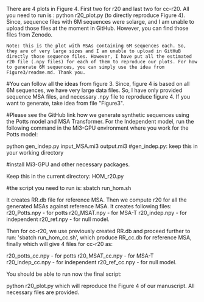 There are 4 plots in Figure 4. First two for r20 and last two for cc-r20. All you need to run is :
python r20_plot.py (to directly reproduce Figure 4). Since, sequence files with 6M sequences were solarge, and I am unable to upload those files at the moment in GitHub. However, you can find those files from Zenodo.

	Note: this is the plot with MSAs containing 6M sequences each. So, they are of very large sizes and I am unable to upload in GitHuB directly those sequence files. However, I have put all the estimated r20 file (.npy files) for each of them to reproduce our plots. For how to generate 6M sequences, you can simply use the idea from Figure3/readme.md. Thank you.

#You can follow all the ideas from figure 3. Since, figure 4 is based on all 6M sequences, we have very large data files. So, I have only provided sequence MSA files, and necessary .npy file to reproduce figure 4. If you want to generate, take idea from file "Figure3".

#Please see the GitHub link how we generate synthetic sequences using the Potts model and MSA Transformer. For the Independent model, run the following command in the Mi3-GPU environment where you work for the Potts model:

python gen_indep.py input_MSA.mi3 output.mi3 #gen_indep.py: keep this in your working directory

#install Mi3-GPU and other necessary packages.

Keep this in the current directory: HOM_r20.py

#the script you need to run is:
sbatch run_hom.sh 

 It creates RR.db file for reference MSA. Then we compute r20 for all the generated MSAs against reference MSA. It creates following files:
r20_Potts.npy - for potts
r20_MSAT.npy -  for MSA-T
r20_indep.npy - for independent
r20_ref.npy - for null model.

Then for cc-r20, we use previously created RR.db and proceed further to run:
'sbatch run_hom_cc.sh', which produce RR_cc.db for reference MSA, finally  which will give 4 files for cc-r20 as:

r20_potts_cc.npy - for potts
r20_MSAT_cc.npy -  for MSA-T
r20_indep_cc.npy - for independent
r20_ref_cc.npy - for null model.


You should be able to run now the final script:

python r20_plot.py which will reproduce the Figure 4 of our manuscript.
All necessary files are provided.
